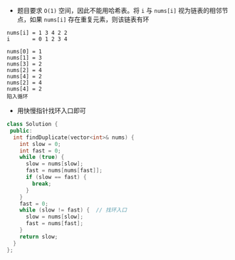 * 题目要求 `O(1)` 空间，因此不能用哈希表。将 `i` 与 `nums[i]` 视为链表的相邻节点，如果 `nums[i]` 存在重复元素，则该链表有环

```
nums[i] = 1 3 4 2 2
i       = 0 1 2 3 4

nums[0] = 1
nums[1] = 3
nums[3] = 2
nums[2] = 4
nums[4] = 2
nums[2] = 4
nums[4] = 2
陷入循环
```

* 用快慢指针找环入口即可

```cpp
class Solution {
 public:
  int findDuplicate(vector<int>& nums) {
    int slow = 0;
    int fast = 0;
    while (true) {
      slow = nums[slow];
      fast = nums[nums[fast]];
      if (slow == fast) {
        break;
      }
    }
    fast = 0;
    while (slow != fast) {  // 找环入口
      slow = nums[slow];
      fast = nums[fast];
    }
    return slow;
  }
};
```
